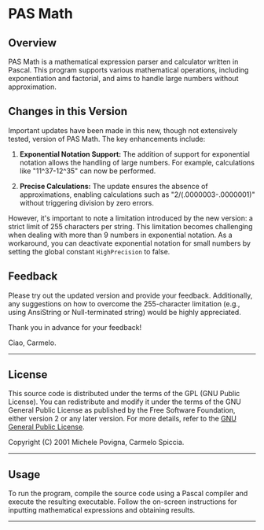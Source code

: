 # PAS Math

## Overview

PAS Math is a mathematical expression parser and calculator written in Pascal. This program supports various mathematical operations, including exponentiation and factorial, and aims to handle large numbers without approximation.

## Changes in this Version

Important updates have been made in this new, though not extensively tested, version of PAS Math. The key enhancements include:

1. **Exponential Notation Support:** The addition of support for exponential notation allows the handling of large numbers. For example, calculations like "11^37-12^35" can now be performed.

2. **Precise Calculations:** The update ensures the absence of approximations, enabling calculations such as "2/(.0000003-.0000001)" without triggering division by zero errors.

However, it's important to note a limitation introduced by the new version: a strict limit of 255 characters per string. This limitation becomes challenging when dealing with more than 9 numbers in exponential notation. As a workaround, you can deactivate exponential notation for small numbers by setting the global constant `HighPrecision` to false.

## Feedback

Please try out the updated version and provide your feedback. Additionally, any suggestions on how to overcome the 255-character limitation (e.g., using AnsiString or Null-terminated string) would be highly appreciated.

Thank you in advance for your feedback!

Ciao, Carmelo.

---

## License

This source code is distributed under the terms of the GPL (GNU Public License). You can redistribute and modify it under the terms of the GNU General Public License as published by the Free Software Foundation, either version 2 or any later version. For more details, refer to the [GNU General Public License](http://www.gnu.org/licenses/gpl.txt).

Copyright (C) 2001 Michele Povigna, Carmelo Spiccia.

---

## Usage

To run the program, compile the source code using a Pascal compiler and execute the resulting executable. Follow the on-screen instructions for inputting mathematical expressions and obtaining results.

---
